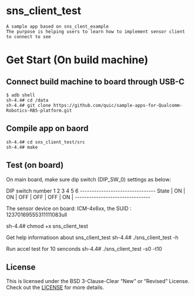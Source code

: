 # sns_client_test
```
A sample app based on sns_clent_example
The purpose is helping users to learn how to implement sensor client to connect to see
```

# Get Start (On build machine)

## Connect build machine to board through USB-C
```
$ adb shell
sh-4.4# cd /data
sh-4.4# git clone https://github.com/quic/sample-apps-for-Qualcomm-Robotics-RB5-platform.git

```
## Compile app on baord
```
sh-4.4# cd sns_client_test/src
sh-4.4# make

```
## Test (on board)
On main board, make sure dip switch (DIP_SW_0) settings as below:

DIP switch number
          1   2    3     4     5    6
       --------------------------------
State | ON | ON | OFF | OFF | OFF | ON |
       --------------------------------

The sensor device on board:
ICM-4x6xx, the SUID : 12370169555311111083ull

sh-4.4# chmod +x sns_client_test 

  Get help informatioon about sns_client_test
sh-4.4# ./sns_client_test -h

  Run accel test for 10 senconds
sh-4.4# ./sns_client_test -s0 -t10
 
## License
This is licensed under the BSD 3-Clause-Clear “New” or “Revised” License. Check out the [LICENSE](LICENSE) for more details.
